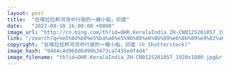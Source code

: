 ```yaml
---
layout: post
title:  "在喀拉拉邦河流中行驶的一艘小船，印度"
date:   "2022-09-10 16:00:00 +0800"
image_url: "http://cn.bing.com/th?id=OHR.KeralaIndia_ZH-CN0125201857_1920x1080.jpg&rf=LaDigue_1920x1080.jpg&pid=hp"
link: "/search?q=%e5%8d%b0%e5%ba%a6%e5%96%80%e6%8b%89%e6%8b%89%e9%82%a6&form=hpcapt&mkt=zh-cn"
copyright: "在喀拉拉邦河流中行驶的一艘小船，印度 (© Shutterstock)"
image_hash: "9484c4d968d6d99b3473ca7435edf4d4"
image_filename: "th?id=OHR.KeralaIndia_ZH-CN0125201857_1920x1080.jpg&rf=LaDigue_1920x1080.jpg&pid=hp"
---
```

